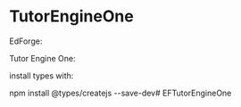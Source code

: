 # TutorEngineOne

EdForge:

 Tutor Engine One:





install types with:

npm install @types/createjs --save-dev#   E F T u t o r E n g i n e O n e  
 